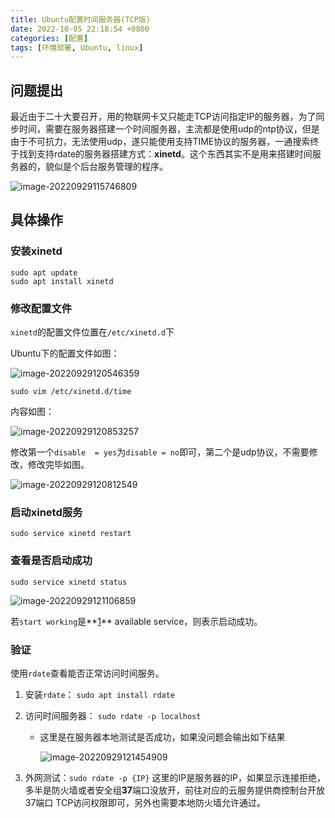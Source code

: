 ```yaml
---
title: Ubuntu配置时间服务器(TCP版)
date: 2022-10-05 22:18:54 +0800
categories: [配置]
tags: [环境部署, Ubuntu, linux]
---
```


## 问题提出

最近由于二十大要召开，用的物联网卡又只能走TCP访问指定IP的服务器，为了同步时间，需要在服务器搭建一个时间服务器，主流都是使用udp的ntp协议，但是由于不可抗力，无法使用udp，遂只能使用支持TIME协议的服务器，一通搜索终于找到支持rdate的服务器搭建方式：**xinetd**。这个东西其实不是用来搭建时间服务器的，貌似是个后台服务管理的程序。

![image-20220929115746809](http://qiniu.rainna.xyz/image-20220929115746809.png)

## 具体操作

### 安装xinetd

```shell
sudo apt update
sudo apt install xinetd
```

### 修改配置文件

`xinetd`的配置文件位置在`/etc/xinetd.d`下

Ubuntu下的配置文件如图：

![image-20220929120546359](http://qiniu.rainna.xyz/image-20220929120546359.png)

```shell
sudo vim /etc/xinetd.d/time
```

内容如图：

![image-20220929120853257](http://qiniu.rainna.xyz/image-20220929120853257.png)

修改第一个`disable  = yes`为`disable = no`即可，第二个是udp协议，不需要修改，修改完毕如图。

![image-20220929120812549](http://qiniu.rainna.xyz/image-20220929120812549.png)

### 启动xinetd服务

```shell
sudo service xinetd restart
```

### 查看是否启动成功

```shell
sudo service xinetd status
```

![image-20220929121106859](http://qiniu.rainna.xyz/image-20220929121106859.png)

若`start working`是**<u>1</u>** available service，则表示启动成功。

### 验证

使用`rdate`查看能否正常访问时间服务。

1. 安装`rdate`： `sudo apt install rdate`

2. 访问时间服务器： `sudo rdate -p localhost`

   - 这里是在服务器本地测试是否成功，如果没问题会输出如下结果

     ![image-20220929121454909](http://qiniu.rainna.xyz/image-20220929121454909.png)

3. 外网测试：`sudo rdate -p {IP}` 这里的IP是服务器的IP，如果显示连接拒绝，多半是防火墙或者安全组**37**端口没放开，前往对应的云服务提供商控制台开放37端口 TCP访问权限即可，另外也需要本地防火墙允许通过。